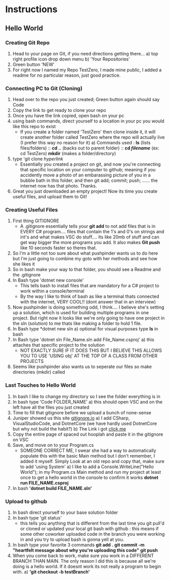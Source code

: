 # Instructions

## Hello World

### Creating Git Repo
1) Head to your page on Git, if you need directions getting there...
    a) top right profile icon drop down menu
    b) 'Your Repositories'
2) Green button 'NEW'
3) For right now I named my Repo TestZero, I made mine public, I added a readme for no particular reason, just good practice.

### Connecting PC to Git (Cloning)
1) Head over to the repo you just created; Green button again should say Code
2) Copy the link to get ready to clone your repo
3) Once you have the link copied, open bash on your pc
4) using bash commands, direct yourself to a location in your pc you would like this repo to exist
    * If you create a folder named 'TestZero' then clone inside it, it will create another folder called TestZero where the repo will actually live (I prefer this way no reason for it)
    a) Commands used : **ls** (lists files/folders) :: **cd ..** (backs out to parent folder) ::  **cd *filename*** (ex: cd TestZero) **mkdir** (makes a folder/directory)
5) type 'git clone *hyperlink*
    * Essentially you created a project on git, and now you're connecting that specific location on your computer to github; meaning if you accidently move a photo  of an embarassing picture of you in a bubble bath in this folder, and then git add; commit; push; ......  the internet now has that photo. Thanks.
6) Great you just downloaded an empty project! Now its time you create useful files, and  upload them to Git!

### Creating Useful Files
1) First thing GITIGNORE
    * A .gitignore essentially tells your **git add** to not add files that is in EVERY C# program.... files that contain the 1's and 0's on strings and int's and what makes VSC do stuff.... Its like 20mb of stuff and can get way bigger the more programs you add. It also makes **Git push** like 10 seconds faster so theres that.
2) So I'm a little not too sure about what pushpinder wants us to do here but I'm just going to combine my goto with her methods and see how she likes it
3) So in bash make your way to that folder, you should see a Readme and the .gitignore
4) In Bash type 'dotnet new console'
    * This tells bash to install files that are mandatory for a C# project to work within a console/terminal
    * By the way I like to think of bash as like a terminal thats connected with the internet, VERY COOL!! (dont answer that in an interview)
5) Now pushpinder is doing something odd, I think.... I believe she's setting up a solution, which is used for building multiple programs in one project. But right now it looks like we're only going to have one project in the sln (solution) to me thats like making a folder to hold 1 file.
6) In Bash type *dotnet new sln
    a) optional for visual purposes type **ls** in bash
7) In Bash type 'dotnet sln File_Name.sln add File_Name.csproj'
    a) this attaches that specific project to the solution
    * NOT EXACTLY SURE IF IT DOES THIS BUT I BELIEVE THIS ALLOWS YOU TO USE 'USING obj' AT THE TOP OF A CLASS FROM OTHER PROJECTS
8) Seems like pushpinder also wants us to seperate our files so make directories (mkdir) called 

### Last Touches to Hello World
1) In bash I like to change my directory so I see the folder everything is in
2) In bash type 'Code FOLDER_NAME'
    a) this should open VSC and on the left have all the files you just created
3) Time to fill that gitignore before we upload a bunch of none-sense
4) Juniper showed us this site [gitignore.io](https://www.toptal.com/developers/gitignore)
    a) I add CSharp, VisualStudioCode, and DotnetCore (we have hardly used DotnetCore but why not build the habit?)
    b) The Link i got [click me](https://www.toptal.com/developers/gitignore/api/csharp,visualstudiocode,dotnetcore)
5) Copy the entire page of spaced out hooplah and paste it in the gitignore on VSC
6) Save, and move on to your Program.cs
    * SOMEONE CORRECT ME, I swear she had a way to automatically populate this with the basic Main method but I don't remember, I added it myself. Simply Look at an old repo and copy that, make sure to add 'using System'
    a) I like to add a Console.WriteLine("Hello World"); in my Program.cs Main method and run my project at least once to get a hello world in the console to confirm it works           **dotnet run FILE_NAME.csproj**
7) In bash **'dotnet build FILE_NAME.sln'**

### Upload to github
1) In bash direct yourself to your base solution folder
2) In bash type 'git status'
    * this tells you anything that is different from the last time you git pull'd or cloned or updated your local git bash with github : this means if some other coworker uploaded code in the branch you were working in and you try to upload bash is gonna yell at you.
3) In bash type your favorite 3 commands **git add .**    **git commit -m "heartfelt  message about why you're uploading this code"**     **git push**
4) When you come back to work, make sure you work in a DIFFERENT BRANCH THAN MAIN. The only reason I did this is because all we're doing is a hello world. If it doesnt work its not really a program to begin with.
    a) **'git checkout -b testBranch'**